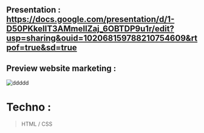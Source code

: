 ## Presentation : https://docs.google.com/presentation/d/1-D50PKkelIT3AMmeIIZaj_6OBTDP9u1r/edit?usp=sharing&ouid=102068159788210754609&rtpof=true&sd=true

## Preview website marketing :
![ddddd](https://user-images.githubusercontent.com/110362553/206727897-36c8cfe9-b9b8-4099-bc9e-a6bcfffdbe7e.png)

# Techno :
>HTML / CSS
